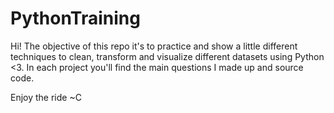 # PythonTraining
Hi! The objective of this repo it's to practice and show a little different techniques to clean, transform and visualize different datasets using Python <3. In each project you'll find the main questions I made up and source code. 

Enjoy the ride
~C
